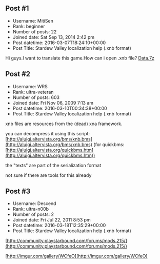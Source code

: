 ## Post #1
- Username: MitiSen
- Rank: beginner
- Number of posts: 22
- Joined date: Sat Sep 13, 2014 2:42 pm
- Post datetime: 2016-03-07T18:24:10+00:00
- Post Title: Stardew Valley localization help (.xnb format)

Hi guys.I want to translate this game.How can i open .xnb file?
[Data.7z](https://xentaxbackup.github.io/file/10566_Data.7z)
## Post #2
- Username: WRS
- Rank: ultra-veteran
- Number of posts: 603
- Joined date: Fri Nov 06, 2009 7:13 am
- Post datetime: 2016-03-10T00:34:38+00:00
- Post Title: Stardew Valley localization help (.xnb format)

xnb files are resources from the (dead) xna framework.

you can decompress it using this script: [http://aluigi.altervista.org/bms/xnb.bms](http://aluigi.altervista.org/bms/xnb.bms) (for quickbms: [http://aluigi.altervista.org/quickbms.htm](http://aluigi.altervista.org/quickbms.htm))

the "texts" are part of the serialization format

not sure if there are tools for this already
## Post #3
- Username: Descend
- Rank: ultra-n00b
- Number of posts: 2
- Joined date: Fri Jul 22, 2011 8:53 pm
- Post datetime: 2016-03-18T12:35:29+00:00
- Post Title: Stardew Valley localization help (.xnb format)

[http://community.playstarbound.com/forums/mods.215/](http://community.playstarbound.com/forums/mods.215/)

[http://imgur.com/gallery/WCfeO](http://imgur.com/gallery/WCfeO)

